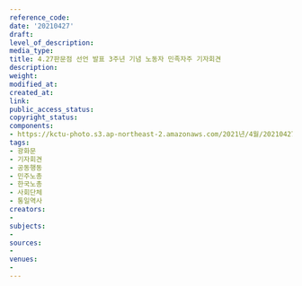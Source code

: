 ```yaml
---
reference_code: 
date: '20210427'
draft: 
level_of_description: 
media_type: 
title: 4.27판문점 선언 발표 3주년 기념 노동자 민족자주 기자회견
description: 
weight: 
modified_at: 
created_at: 
link: 
public_access_status: 
copyright_status: 
components:
- https://kctu-photo.s3.ap-northeast-2.amazonaws.com/2021년/4월/20210427-4.27판문점+선언+발표+3주년+기념+노동자+민족자주+기자회견_광화문_기자회견_공동행동_민주노총_한국노총_사회단체_통일역사/403061_56188_1418.jpg
tags:
- 광화문
- 기자회견
- 공동행동
- 민주노총
- 한국노총
- 사회단체
- 통일역사
creators:
- 
subjects:
- 
sources:
- 
venues:
- 
---
```

